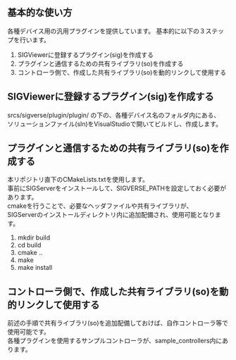 ﻿基本的な使い方
-----------------

各種デバイス用の汎用プラグインを提供しています。
基本的に以下の３ステップを行います。

1. SIGViewerに登録するプラグイン(sig)を作成する
2. プラグインと通信するための共有ライブラリ(so)を作成する
3. コントローラ側で、作成した共有ライブラリ(so)を動的リンクして使用する



SIGViewerに登録するプラグイン(sig)を作成する
-----------------

srcs/sigverse/plugin/plugin/ の下の、各種デバイス名のフォルダ内にある、  
ソリューションファイル(sln)をVisualStudioで開いてビルドし、作成します。


プラグインと通信するための共有ライブラリ(so)を作成する
-----------------

本リポジトリ直下のCMakeLists.txtを使用します。  
事前にSIGServerをインストールして、SIGVERSE_PATHを設定しておく必要があります。  
cmakeを行うことで、必要なヘッダファイルや共有ライブラリが、  
SIGServerのインストールディレクトリ内に追加配備され、使用可能となります。

1. mkdir build
2. cd build
3. cmake ..
4. make
5. make install


コントローラ側で、作成した共有ライブラリ(so)を動的リンクして使用する
-----------------

前述の手順で共有ライブラリ(so)を追加配備しておけば、自作コントローラ等で使用可能です。  
各種プラグインを使用するサンプルコントローラが、sample_controllers内にあります。


